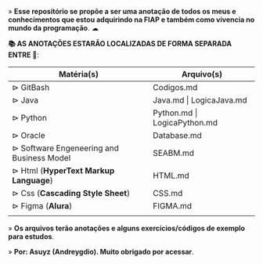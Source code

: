 » **Esse repositório se propõe a ser uma anotação de todos os meus e conhecimentos que estou adquirindo na FIAP e também como vivencia no mundo da programação**. ☁  

**📚 AS ANOTAÇÕES ESTARÃO LOCALIZADAS DE FORMA SEPARADA ENTRE 📁**: 

| Matéria(s)                                | Arquivo(s)                   |
| ----------------------------------------- | ---------------------------- |
| ⊳ GitBash                                 | Codigos.md                   |
| ⊳ Java                                    | Java.md \| LogicaJava.md     |
| ⊳ Python                                  | Python.md \| LogicaPython.md |
| ⊳ Oracle                                  | Database.md                  |
| ⊳ Software Engeneering and Business Model | SEABM.md                     |
| ⊳ Html (**HyperText Markup Language**)    | HTML.md                      |
| ⊳ Css (**Cascading Style Sheet**)         | CSS.md                       |
| ⊳ Figma (**Alura**)                       | FIGMA.md                     |
|                                           |                              |

» **Os arquivos terão anotações e alguns exercícios/códigos de exemplo para estudos**.

» **Por: Asuyz (Andreygdio). Muito obrigado por acessar**.
